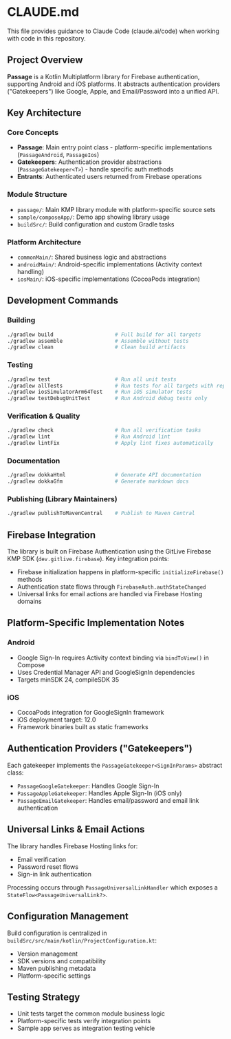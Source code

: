 # CLAUDE.md

This file provides guidance to Claude Code (claude.ai/code) when working with code in this repository.

## Project Overview

**Passage** is a Kotlin Multiplatform library for Firebase authentication, supporting Android and iOS platforms. It abstracts authentication providers ("Gatekeepers") like Google, Apple, and Email/Password into a unified API.

## Key Architecture

### Core Concepts
- **Passage**: Main entry point class - platform-specific implementations (`PassageAndroid`, `PassageIos`)
- **Gatekeepers**: Authentication provider abstractions (`PassageGatekeeper<T>`) - handle specific auth methods
- **Entrants**: Authenticated users returned from Firebase operations

### Module Structure
- `passage/`: Main KMP library module with platform-specific source sets
- `sample/composeApp/`: Demo app showing library usage
- `buildSrc/`: Build configuration and custom Gradle tasks

### Platform Architecture
- `commonMain/`: Shared business logic and abstractions
- `androidMain/`: Android-specific implementations (Activity context handling)
- `iosMain/`: iOS-specific implementations (CocoaPods integration)

## Development Commands

### Building
```bash
./gradlew build                    # Full build for all targets
./gradlew assemble                 # Assemble without tests
./gradlew clean                    # Clean build artifacts
```

### Testing
```bash
./gradlew test                     # Run all unit tests
./gradlew allTests                 # Run tests for all targets with report
./gradlew iosSimulatorArm64Test    # Run iOS simulator tests
./gradlew testDebugUnitTest        # Run Android debug tests only
```

### Verification & Quality
```bash
./gradlew check                    # Run all verification tasks
./gradlew lint                     # Run Android lint
./gradlew lintFix                  # Apply lint fixes automatically
```

### Documentation
```bash
./gradlew dokkaHtml                # Generate API documentation
./gradlew dokkaGfm                 # Generate markdown docs
```

### Publishing (Library Maintainers)
```bash
./gradlew publishToMavenCentral    # Publish to Maven Central
```

## Firebase Integration

The library is built on Firebase Authentication using the GitLive Firebase KMP SDK (`dev.gitlive.firebase`). Key integration points:

- Firebase initialization happens in platform-specific `initializeFirebase()` methods
- Authentication state flows through `FirebaseAuth.authStateChanged`
- Universal links for email actions are handled via Firebase Hosting domains

## Platform-Specific Implementation Notes

### Android
- Google Sign-In requires Activity context binding via `bindToView()` in Compose
- Uses Credential Manager API and GoogleSignIn dependencies
- Targets minSDK 24, compileSDK 35

### iOS  
- CocoaPods integration for GoogleSignIn framework
- iOS deployment target: 12.0
- Framework binaries built as static frameworks

## Authentication Providers ("Gatekeepers")

Each gatekeeper implements the `PassageGatekeeper<SignInParams>` abstract class:

- `PassageGoogleGatekeeper`: Handles Google Sign-In
- `PassageAppleGatekeeper`: Handles Apple Sign-In (iOS only)
- `PassageEmailGatekeeper`: Handles email/password and email link authentication

## Universal Links & Email Actions

The library handles Firebase Hosting links for:
- Email verification
- Password reset flows  
- Sign-in link authentication

Processing occurs through `PassageUniversalLinkHandler` which exposes a `StateFlow<PassageUniversalLink?>`.

## Configuration Management

Build configuration is centralized in `buildSrc/src/main/kotlin/ProjectConfiguration.kt`:
- Version management
- SDK versions and compatibility
- Maven publishing metadata
- Platform-specific settings

## Testing Strategy

- Unit tests target the common module business logic
- Platform-specific tests verify integration points
- Sample app serves as integration testing vehicle
